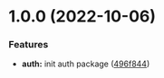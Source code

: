 # 1.0.0 (2022-10-06)


### Features

* **auth:** init auth package ([496f844](https://github.com/tsangste/nx-package-test/commit/496f84492c87bb11e76c0c0aae1dcda126d23d0f))
